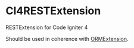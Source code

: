 # CI4RESTExtension
RESTExtension for Code Igniter 4

Should be used in coherence with [ORMExtension](https://github.com/4spacesdk/CI4OrmExtension).
